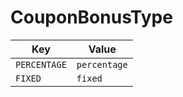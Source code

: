 # CouponBonusType

| Key | Value |
|-----|--------|
| `PERCENTAGE` | `percentage` |
| `FIXED` | `fixed` |
